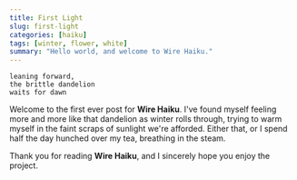 ```yaml
---
title: First Light
slug: first-light
categories: [haiku]
tags: [winter, flower, white]
summary: "Hello world, and welcome to Wire Haiku."
---
```


```
leaning forward,
the brittle dandelion
waits for dawn
```

Welcome to the first ever post for **Wire Haiku**. 
I've found myself feeling more and more like that dandelion as winter rolls through, trying to warm myself in the faint scraps of sunlight we're afforded. Either that, or I spend half the day hunched over my tea, breathing in the steam.


Thank you for reading **Wire Haiku**, and I sincerely hope you enjoy the project. 
